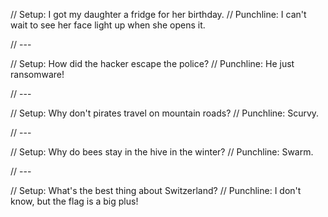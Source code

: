 // Setup: I got my daughter a fridge for her birthday.
// Punchline: I can't wait to see her face light up when she opens it.

// ---

// Setup: How did the hacker escape the police?
// Punchline: He just ransomware!

// ---

// Setup: Why don't pirates travel on mountain roads?
// Punchline: Scurvy.

// ---

// Setup: Why do bees stay in the hive in the winter?
// Punchline: Swarm.

// ---

// Setup: What's the best thing about Switzerland?
// Punchline: I don't know, but the flag is a big plus!